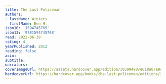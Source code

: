 ```yaml
---
title: The Last Policeman
authors:
- lastName: Winters
  firstName: Ben H.
isbn10: '1594745765'
isbn13: '9781594745768'
read: 2022-06-30
rating: 4
yearPublished: 2012
reading: false
asin:
subtitle:
narrators:
coverImageUrl: https://assets.hardcover.app/edition/30399480/e618a07a9c39a8ed54d0848bc06d19ad3778e4ee.jpeg
hardcoverUrl: https://hardcover.app/books/the-last-policeman/editions/30399480
---
```

